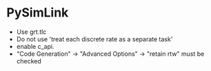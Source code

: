 # PySimLink

- Use grt.tlc
- Do not use 'treat each discrete rate as a separate task'
- enable c_api. 
- "Code Generation" -> "Advanced Options" -> "retain rtw" must be checked